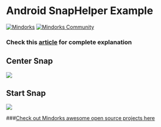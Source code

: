 # Android SnapHelper Example

[![Mindorks](https://img.shields.io/badge/mindorks-opensource-blue.svg)](https://mindorks.com/open-source-projects)
[![Mindorks Community](https://img.shields.io/badge/join-community-blue.svg)](https://mindorks.com/join-community)

### Check this [article](https://blog.mindorks.com/using-snaphelper-in-recyclerview-fc616b6833e8) for complete explanation

## Center Snap

<img src=https://raw.githubusercontent.com/MindorksOpenSource/SnapHelperExample/master/assets/center_snap.gif >

## Start Snap

<img src=https://raw.githubusercontent.com/MindorksOpenSource/SnapHelperExample/master/assets/start_snap.gif >

###[Check out Mindorks awesome open source projects here](https://mindorks.com/open-source-projects)
